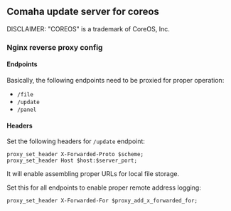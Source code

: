 ## Comaha update server for coreos

DISCLAIMER: "COREOS" is a trademark of CoreOS, Inc.

### Nginx reverse proxy config
#### Endpoints
Basically, the following endpoints need to be proxied for proper operation:
 - `/file`
 - `/update`
 - `/panel`

#### Headers
Set the following headers for `/update` endpoint:
```
proxy_set_header X-Forwarded-Proto $scheme;
proxy_set_header Host $host:$server_port;
```
It will enable assembling proper URLs for local file storage.


Set this for all endpoints to enable proper remote address logging:
```
proxy_set_header X-Forwarded-For $proxy_add_x_forwarded_for;
```
